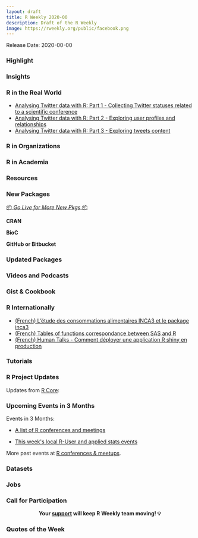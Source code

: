 ```yaml
---
layout: draft
title: R Weekly 2020-00
description: Draft of the R Weekly
image: https://rweekly.org/public/facebook.png
---
```


Release Date: 2020-00-00

###  Highlight



### Insights



### R in the Real World

- [Analysing Twitter data with R: Part 1 - Collecting Twitter statuses related to a scientific conference
](https://marionlouveaux.fr/blog/twitter-analysis-part1/)  
- [Analysing Twitter data with R: Part 2 - Exploring user profiles and relationships](https://marionlouveaux.fr/blog/twitter-analysis-part2/)
- [Analysing Twitter data with R: Part 3 - Exploring tweets content](https://marionlouveaux.fr/blog/2020-04-18_analysing-twitter-data-with-r-part3/)

###  R in Organizations



###  R in Academia



###  Resources



###  New Packages

<p class="added-hostname"><a href="https://rweekly.org/live" target="_blank" class="externalLink">📦 <i>Go Live for More New Pkgs</i> 📦</a></p>

**CRAN**



**BioC**



**GitHub or Bitbucket**



### Updated Packages



###  Videos and Podcasts



### Gist & Cookbook



### R Internationally

- [(French) L’étude des consommations alimentaires INCA3 et le package inca3](https://thinkr.fr/etude-consommations-alimentaires-inca3-et-package/)
- [(French) Tables of functions correspondance between SAS and R](https://thinkr.fr/sas2r-episode-2-operateurs-et-fonctions-de-base/)
- [(French) Human Talks - Comment déployer une application R shiny en production](https://www.youtube.com/watch?v=v3wTCo5pvcQ&feature=youtu.be&t=3434)

###  Tutorials



<!--<div class="post-more-begin></div><div class="post-more-end"></div>-->

###  R Project Updates

Updates from [R Core](http://developer.r-project.org/blosxom.cgi/R-devel/NEWS):


###  Upcoming Events in 3 Months

Events in 3 Months:


+ [A list of R conferences and meetings](https://jumpingrivers.github.io/meetingsR/events.html)

+ [This week's local R-User and applied stats events](https://community.rstudio.com/c/irl)


More past events at [R conferences & meetups](https://conf.rweekly.org).


### Datasets

### Jobs




###  Call for Participation


<p class="hide-support added-hostname support-rweekly" style="text-align: center;font-weight: bold;">Your <a class="non-visited externalLink" href="https://www.patreon.com/rweekly" onclick="pas(this)">support</a> will keep R Weekly team moving! 💡</p>

###  Quotes of the Week
